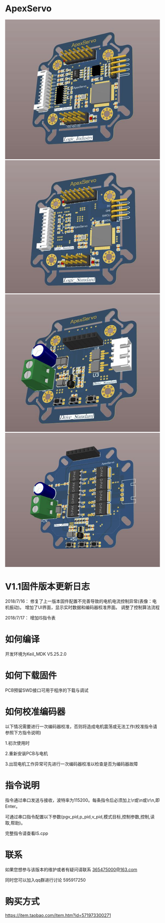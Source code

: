 # ApexServo

![image](Image/Logic_Standard.JPG)
![image](Image/Logic_Industry.JPG)
![image](Image/Drive_Standard.JPG)
![image](Image/Drive_Power.JPG)

# V1.1固件版本更新日志
2018/7/16：
修复了上一版本固件配置不完善导致的电机电流控制异常(表像：电机振动)。
增加了UI界面，显示实时数据和编码器校准界面。
调整了控制算法流程

2018/7/17：
增加IS指令表

# 如何编译
开发环境为Keil_MDK V5.25.2.0

# 如何下载固件

PCB预留SWD接口可用于程序的下载与调试

# 如何校准编码器

以下情况需要进行一次编码器校准，否则将造成电机震荡或无法工作(校准指令请参照下方指令说明)

1.初次使用时

2.重新安装PCB与电机

3.出现电机工作异常可先进行一次编码器校准以检查是否为编码器故障

# 指令说明
指令通过串口发送与接收，波特率为115200。每条指令后必须加上\r或\n或\r\n,即Enter。

可通过串口指令配置以下参数(pgv_pid,p_pid,v_pid,模式目标,控制参数,控制,读取,帮助)。

完整指令请查看IS.cpp

# 联系
如果您想参与该版本的维护或者有疑问请联系 365475000@163.com

同时您可以加入qq群进行讨论 595917250

# 购买方式
https://item.taobao.com/item.htm?id=571973300271
